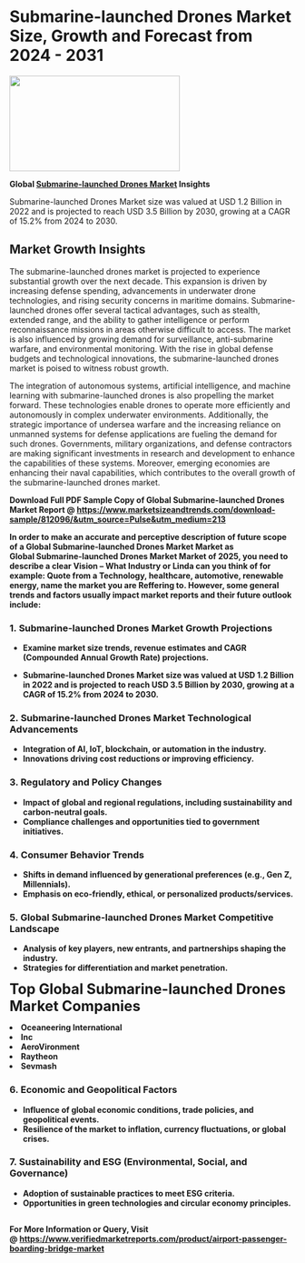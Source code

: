 <H1>Submarine-launched Drones Market Size, Growth and Forecast from 2024 - 2031</H1><img class="aligncenter size-medium wp-image-584254" src="https://thirdeyenews.in/wp-content/uploads/2024/09/Global-Market-Research-300x168.jpeg" alt="" width="300" height="168" /><p><strong>Global&nbsp;<a href="https://www.marketsizeandtrends.com/download-sample/812096/&amp;utm_source=Pulse&amp;utm_medium=213">Submarine-launched Drones Market</a> Insights</strong></p><p>Submarine-launched Drones Market size was valued at USD 1.2 Billion in 2022 and is projected to reach USD 3.5 Billion by 2030, growing at a CAGR of 15.2% from 2024 to 2030.</p><p><h2>Market Growth Insights</h2> <p>The submarine-launched drones market is projected to experience substantial growth over the next decade. This expansion is driven by increasing defense spending, advancements in underwater drone technologies, and rising security concerns in maritime domains. Submarine-launched drones offer several tactical advantages, such as stealth, extended range, and the ability to gather intelligence or perform reconnaissance missions in areas otherwise difficult to access. The market is also influenced by growing demand for surveillance, anti-submarine warfare, and environmental monitoring. With the rise in global defense budgets and technological innovations, the submarine-launched drones market is poised to witness robust growth.</p> <p><strong></strong></p> <p>The integration of autonomous systems, artificial intelligence, and machine learning with submarine-launched drones is also propelling the market forward. These technologies enable drones to operate more efficiently and autonomously in complex underwater environments. Additionally, the strategic importance of undersea warfare and the increasing reliance on unmanned systems for defense applications are fueling the demand for such drones. Governments, military organizations, and defense contractors are making significant investments in research and development to enhance the capabilities of these systems. Moreover, emerging economies are enhancing their naval capabilities, which contributes to the overall growth of the submarine-launched drones market.</p> <p><strong></p><p><span class=""><strong>Download Full PDF Sample Copy of Global Submarine-launched Drones Market Report</strong> @ <a href="https://www.marketsizeandtrends.com/download-sample/812096/&amp;utm_source=Pulse&amp;utm_medium=213" target="_blank">https://www.marketsizeandtrends.com/download-sample/812096/&amp;utm_source=Pulse&amp;utm_medium=213</a></span></p><p>In order to make an accurate and perceptive description of future scope of a Global&nbsp;Submarine-launched Drones Market Market as Global&nbsp;Submarine-launched Drones Market Market of 2025, you need to describe a clear Vision &ndash; What Industry or Linda can you think of for example: Quote from a Technology, healthcare, automotive, renewable energy, name the market you are Reffering to. However, some general trends and factors usually impact market reports and their future outlook include:</p><h3>1.&nbsp;<strong>Submarine-launched Drones Market Growth Projections</strong></h3><ul><li>Examine market size trends, revenue estimates and CAGR (Compounded Annual Growth Rate) projections.</li><li><p>Submarine-launched Drones Market size was valued at USD 1.2 Billion in 2022 and is projected to reach USD 3.5 Billion by 2030, growing at a CAGR of 15.2% from 2024 to 2030.</p></li></ul><h3>2.&nbsp;<strong>Submarine-launched Drones Market Technological Advancements</strong></h3><ul><li>Integration of AI, IoT, blockchain, or automation in the industry.</li><li>Innovations driving cost reductions or improving efficiency.</li></ul><h3>3.&nbsp;<strong>Regulatory and Policy Changes</strong></h3><ul><li>Impact of global and regional regulations, including sustainability and carbon-neutral goals.</li><li>Compliance challenges and opportunities tied to government initiatives.</li></ul><h3>4.&nbsp;<strong>Consumer Behavior Trends</strong></h3><ul><li>Shifts in demand influenced by generational preferences (e.g., Gen Z, Millennials).</li><li>Emphasis on eco-friendly, ethical, or personalized products/services.</li></ul><h3>5.&nbsp;<strong>Global Submarine-launched Drones Market Competitive Landscape</strong></h3><ul><li>Analysis of key players, new entrants, and partnerships shaping the industry.</li><li>Strategies for differentiation and market penetration.</li></ul><p data-pm-slice="1 1 []"><span style="color: inherit; font-family: inherit; font-size: 25px;">Top Global Submarine-launched Drones Market Companies</span></p><div class="" data-test-id=""><p><li>Oceaneering International</li><li> Inc</li><li> AeroVironment</li><li> Raytheon</li><li> Sevmash</li></p></div><h3>6.&nbsp;<strong>Economic and Geopolitical Factors</strong></h3><ul><li>Influence of global economic conditions, trade policies, and geopolitical events.</li><li>Resilience of the market to inflation, currency fluctuations, or global crises.</li></ul><h3>7.&nbsp;<strong>Sustainability and ESG (Environmental, Social, and Governance)</strong></h3><ul><li>Adoption of sustainable practices to meet ESG criteria.</li><li>Opportunities in green technologies and circular economy principles.</li></ul><h2><strong style="font-size: 14px;">For More Information or Query, Visit @&nbsp;</strong><a style="background-color: #ffffff; font-size: 14px;" href="https://www.marketsizeandtrends.com/report/submarine-launched-drones-market/" target="_blank">https://www.verifiedmarketreports.com/product/airport-passenger-boarding-bridge-market</a></h2>
